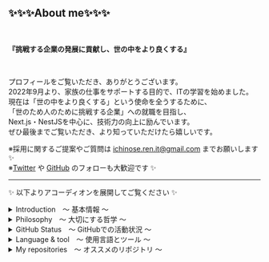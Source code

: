 ## ✨✨✨About me✨✨✨

<br>

**『挑戦する企業の発展に貢献し、世の中をより良くする』**

<br>

プロフィールをご覧いただき、ありがとうございます。  
2022年9月より、家族の仕事をサポートする目的で、ITの学習を始めました。  
現在は「世の中をより良くする」という使命を全うするために、  
「世のため人のために挑戦する企業」への就職を目指し、  
Next.js・NestJSを中心に、技術力の向上に励んでいます。  
ぜひ最後までご覧いただき、より知っていただけたら嬉しいです。

※採用に関するご提案やご質問は ichinose.ren.it@gmail.com までお願いします ✨  
※[Twitter](https://twitter.com/Ren_Ichinose_IT) や [GitHub](https://github.com/ren-ichinose) のフォローも大歓迎です ✨

---

✨ 以下よりアコーディオンを展開してご覧ください ✨

<details>

<summary>Introduction　〜 基本情報 〜</summary>　　

- 名前：　一ノ瀬 蓮 (Ichinose Ren)
- 年齢：　 27歳
- 居住地：　東京・千葉
- スキル：　 TypeScript・Next.js・NestJS
- 連絡先：　ichinose.ren.it@gmail.com
- SNS：　https://twitter.com/Ren_Ichinose_IT

---

</details>

<details>

<summary>Philosophy　〜 大切にする哲学 〜</summary>　　

**✨Mission**  
_〜世のため、人のため、自分のため〜_  
企業が描く未来の実現に貢献し、企様の事業の発展を通じて世の中をより良くする。

**✨Vision**  
_〜高き志で道を切り拓く〜_  
人と技術を磨き、エンジニアとしての価値を高めるとともに、企業の期待に応えてゆく。

**✨Values**  
良心に従う。  
追求心をもって最善を尽くす。  
周りの人を大切にする。  
自分を認め尊び愛する。  
夢を描き夢を追いかける。

---

</details>

<details>

<summary>GitHub Status　〜 GitHubでの活動状況 〜</summary><br>

<picture>
<source 
  srcset="https://github-readme-stats.vercel.app/api?username=ren-ichinose&show_icons=true&hide_border=true&theme=transparent&title_color=fff&text_color=fff&text_bold=false&count_private=true&hide=stars,contribs"
  media="(prefers-color-scheme: dark)"
/>
<source
  srcset="https://github-readme-stats.vercel.app/api?username=ren-ichinose&show_icons=true&hide_border=true&text_bold=false&count_private=true&hide=stars,contribs"
  media="(prefers-color-scheme: light), (prefers-color-scheme: no-preference)"
/>
<img src="https://github-readme-stats.vercel.app/api?username=ren-ichinose&show_icons=true&hide_border=true&text_bold=false&count_private=true&hide=stars,contribs" />
</picture>

<picture>
<source 
  srcset="https://github-readme-stats.vercel.app/api/top-langs/?username=ren-ichinose&show_icons=true&hide_border=true&theme=transparent&title_color=fff&text_color=fff&layout=compact&hide=html,css,pug"
  media="(prefers-color-scheme: dark)"
/>
<source
  srcset="https://github-readme-stats.vercel.app/api/top-langs/?username=ren-ichinose&show_icons=true&hide_border=true&layout=compact&hide=html,css,pug"
  media="(prefers-color-scheme: light), (prefers-color-scheme: no-preference)"
/>
<img align=top src="https://github-readme-stats.vercel.app/api/top-langs/?username=ren-ichinose&show_icons=true&hide_border=true&layout=compact&hide=html,css,pug" />
</picture>

---

</details>

<details>

<summary>Language & tool　〜 使用言語とツール 〜</summary>　　

[![My Skills](https://skillicons.dev/icons?i=js,ts,react,next,nodejs,nest,mysql,postgres,docker,linux,git&theme=dark)](https://skillicons.dev)

---

</details>

<details>

<summary>My repositories　〜 オススメのリポジトリ 〜</summary><br>

<a href="https://github.com/ren-ichinose/230213_NestJS_Nextjs_learning">
<picture>
<source 
  srcset="https://github-readme-stats.vercel.app/api/pin/?username=ren-ichinose&theme=transparent&title_color=fff&text_color=fff&repo=230213_NestJS_Nextjs_learning"
  media="(prefers-color-scheme: dark)"
/>
<source
  srcset="https://github-readme-stats.vercel.app/api/pin/?username=ren-ichinose&repo=230213_NestJS_Nextjs_learning"
  media="(prefers-color-scheme: light), (prefers-color-scheme: no-preference)"
/>
<img align=top src="https://github.com/ren-ichinose/230213_NestJS_Nextjs_learning" />
</picture>
</a>

<a href="https://github.com/ren-ichinose/230223_Nextjs_Supabase_learning">
<picture>
<source 
  srcset="https://github-readme-stats.vercel.app/api/pin/?username=ren-ichinose&theme=transparent&title_color=fff&text_color=fff&repo=230223_Nextjs_Supabase_learning"
  media="(prefers-color-scheme: dark)"
/>
<source
  srcset="https://github-readme-stats.vercel.app/api/pin/?username=ren-ichinose&repo=230223_Nextjs_Supabase_learning"
  src
  media="(prefers-color-scheme: light), (prefers-color-scheme: no-preference)"
/>
<img align=top src="https://github.com/ren-ichinose/230223_Nextjs_Supabase_learning" />
</picture>
</a>

---

</details>
